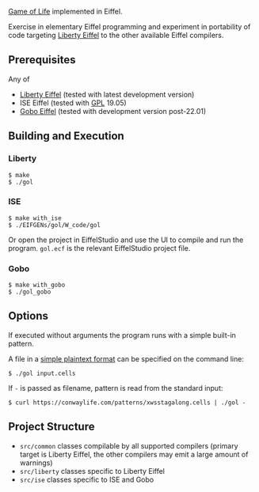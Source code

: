[Game of Life][gol] implemented in Eiffel.

Exercise in elementary Eiffel programming and
experiment in portability of code targeting [Liberty Eiffel][liberty]
to the other available Eiffel compilers.

## Prerequisites

Any of

- [Liberty Eiffel][liberty] (tested with latest development version)
- ISE Eiffel (tested with [GPL][isegpl] 19.05)
- [Gobo Eiffel][gobo] (tested with development version post-22.01)

## Building and Execution

### Liberty

```
$ make
$ ./gol
```

### ISE

```
$ make with_ise
$ ./EIFGENs/gol/W_code/gol
```

Or open the project in EiffelStudio and use the UI to compile and run
the program. `gol.ecf` is the relevant EiffelStudio project file.

### Gobo

```
$ make with_gobo
$ ./gol_gobo
```

## Options

If executed without arguments the program runs with a simple
built-in pattern.

A file in a [simple plaintext format][plaintext] can be specified
on the command line:

```
$ ./gol input.cells
```

If `-` is passed as filename, pattern is read from the standard
input:

```
$ curl https://conwaylife.com/patterns/xwsstagalong.cells | ./gol -
```

## Project Structure

- `src/common` classes compilable by all supported compilers
  (primary target is Liberty Eiffel, the other compilers
  may emit a large amount of warnings)
- `src/liberty` classes specific to Liberty Eiffel
- `src/ise` classes specific to ISE and Gobo

[gol]: https://en.wikipedia.org/wiki/Conway%27s_Game_of_Life
[liberty]: http://www.liberty-eiffel.org/
[isegpl]: https://sourceforge.net/projects/eiffelstudio/
[gobo]: https://github.com/gobo-eiffel/gobo
[ise_override]: https://www.eiffel.org/doc/eiffelstudio/Group_Options
[plaintext]: https://conwaylife.com/wiki/Plaintext
